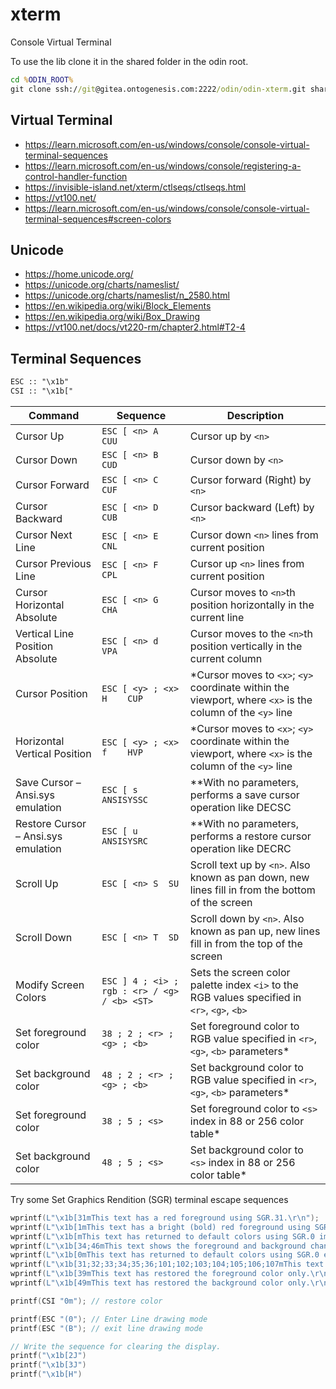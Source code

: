 # xterm

Console Virtual Terminal

To use the lib clone it in the shared folder in the odin root.

```bat
cd %ODIN_ROOT%
git clone ssh://git@gitea.ontogenesis.com:2222/odin/odin-xterm.git shared/xterm
```

## Virtual Terminal

- <https://learn.microsoft.com/en-us/windows/console/console-virtual-terminal-sequences>
- <https://learn.microsoft.com/en-us/windows/console/registering-a-control-handler-function>
- <https://invisible-island.net/xterm/ctlseqs/ctlseqs.html>
- <https://vt100.net/>
- <https://learn.microsoft.com/en-us/windows/console/console-virtual-terminal-sequences#screen-colors>

## Unicode

- <https://home.unicode.org/>
- <https://unicode.org/charts/nameslist/>
- <https://unicode.org/charts/nameslist/n_2580.html>
- <https://en.wikipedia.org/wiki/Block_Elements>
- <https://en.wikipedia.org/wiki/Box_Drawing>
- <https://vt100.net/docs/vt220-rm/chapter2.html#T2-4>

## Terminal Sequences

```txt
ESC :: "\x1b"
CSI :: "\x1b["
```

Command								| Sequence										| Description
------------------------------------|-----------------------------------------------|------------
Cursor Up							| `ESC [ <n> A	CUU`	                        | Cursor up by `<n>`
Cursor Down							| `ESC [ <n> B	CUD`	                        | Cursor down by `<n>`
Cursor Forward						| `ESC [ <n> C	CUF`	                        | Cursor forward (Right) by `<n>`
Cursor Backward						| `ESC [ <n> D	CUB`	                        | Cursor backward (Left) by `<n>`
Cursor Next Line					| `ESC [ <n> E	CNL`                            | Cursor down `<n>` lines from current position
Cursor Previous Line				| `ESC [ <n> F	CPL`                            | Cursor up `<n>` lines from current position
Cursor Horizontal Absolute			| `ESC [ <n> G	CHA`                            | Cursor moves to `<n>`th position horizontally in the current line
Vertical Line Position Absolute		| `ESC [ <n> d	VPA`                            | Cursor moves to the `<n>`th position vertically in the current column
Cursor Position						| `ESC [ <y> ; <x> H	CUP`	                | *Cursor moves to `<x>`; `<y>` coordinate within the viewport, where `<x>` is the column of the `<y>` line
Horizontal Vertical Position		| `ESC [ <y> ; <x> f	HVP`	                | *Cursor moves to `<x>`; `<y>` coordinate within the viewport, where `<x>` is the column of the `<y>` line
Save Cursor – Ansi.sys emulation	| `ESC [ s	ANSISYSSC`	                        | **With no parameters, performs a save cursor operation like DECSC
Restore Cursor – Ansi.sys emulation	| `ESC [ u	ANSISYSRC`	                        | **With no parameters, performs a restore cursor operation like DECRC
Scroll Up							| `ESC [ <n> S	SU`	                            | Scroll text up by `<n>`. Also known as pan down, new lines fill in from the bottom of the screen
Scroll Down							| `ESC [ <n> T	SD`	                            | Scroll down by `<n>`. Also known as pan up, new lines fill in from the top of the screen
Modify Screen Colors				| `ESC ] 4 ; <i> ; rgb : <r> / <g> / <b> <ST>`	| Sets the screen color palette index `<i>` to the RGB values specified in `<r>`, `<g>`, `<b>`
Set foreground color				| `38 ; 2 ; <r> ; <g> ; <b>`	                | Set foreground color to RGB value specified in `<r>`, `<g>`, `<b>` parameters*
Set background color				| `48 ; 2 ; <r> ; <g> ; <b>`	                | Set background color to RGB value specified in `<r>`, `<g>`, `<b>` parameters*
Set foreground color				| `38 ; 5 ; <s>`	                            | Set foreground color to `<s>` index in 88 or 256 color table*
Set background color				| `48 ; 5 ; <s>`	                            | Set background color to `<s>` index in 88 or 256 color table*


Try some Set Graphics Rendition (SGR) terminal escape sequences

```c
wprintf(L"\x1b[31mThis text has a red foreground using SGR.31.\r\n");
wprintf(L"\x1b[1mThis text has a bright (bold) red foreground using SGR.1 to affect the previous color setting.\r\n");
wprintf(L"\x1b[mThis text has returned to default colors using SGR.0 implicitly.\r\n");
wprintf(L"\x1b[34;46mThis text shows the foreground and background change at the same time.\r\n");
wprintf(L"\x1b[0mThis text has returned to default colors using SGR.0 explicitly.\r\n");
wprintf(L"\x1b[31;32;33;34;35;36;101;102;103;104;105;106;107mThis text attempts to apply many colors in the same command. Note the colors are applied from left to right so only the right-most option of foreground cyan (SGR.36) and background bright white (SGR.107) is effective.\r\n");
wprintf(L"\x1b[39mThis text has restored the foreground color only.\r\n");
wprintf(L"\x1b[49mThis text has restored the background color only.\r\n");

printf(CSI "0m"); // restore color

printf(ESC "(0"); // Enter Line drawing mode
printf(ESC "(B"); // exit line drawing mode

// Write the sequence for clearing the display.
printf("\x1b[2J")
printf("\x1b[3J")
printf("\x1b[H")
```
